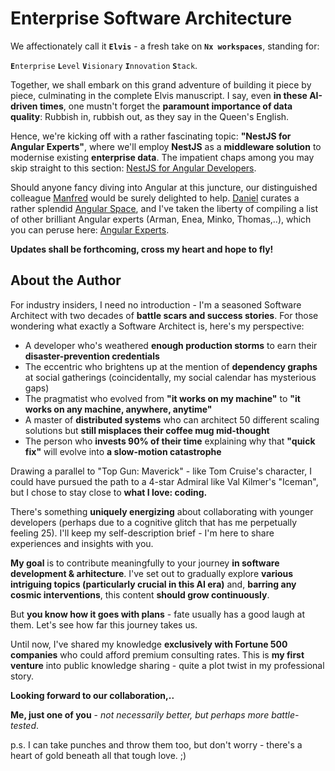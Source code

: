 # Enterprise Software Architecture

We affectionately call it **`Elvis`** - a fresh take on **`Nx workspaces`**, standing for:

 **`E`**`nterprise` **`L`**`evel` **`V`**`isionary` **`I`**`nnovation` **`S`**`tack`.

Together, we shall embark on this grand adventure of building it piece by piece, culminating in the complete Elvis manuscript. I say, even **in these AI-driven times**, one mustn't forget the **paramount importance of data quality**: Rubbish in, rubbish out, as they say in the Queen's English.

Hence, we're kicking off with a rather fascinating topic: **"NestJS for Angular Experts"**, where we'll employ **NestJS** as a **middleware solution** to modernise existing **enterprise data**. The impatient chaps among you may skip straight to this section: [NestJS for Angular Developers](articles/Nest.js/Quick-Start-Nx-Angular/pdf).

Should anyone fancy diving into Angular at this juncture, our distinguished colleague [Manfred](https://x.com/ManfredSteyer) would be surely delighted to help. [Daniel](https://x.com/DanielGlejzner) curates a rather splendid [Angular Space](https://x.com/i/communities/1726237719762714636), and I've taken the liberty of compiling a list of other brilliant Angular experts (Arman, Enea, Minko, Thomas,..), which you can peruse here: [Angular Experts](https://x.com/i/lists/1869382100476149875/members).

**Updates shall be forthcoming, cross my heart and hope to fly!**

## About the Author

For industry insiders, I need no introduction - I'm a seasoned Software Architect with two decades of **battle scars and success stories**. For those wondering what exactly a Software Architect is, here's my perspective:

- A developer who's weathered **enough production storms** to earn their **disaster-prevention credentials**
- The eccentric who brightens up at the mention of **dependency graphs** at social gatherings (coincidentally, my social calendar has mysterious gaps)
- The pragmatist who evolved from **"it works on my machine"** to **"it works on any machine, anywhere, anytime"**
- A master of **distributed systems** who can architect 50 different scaling solutions but **still misplaces their coffee mug mid-thought**
- The person who **invests 90% of their time** explaining why that **"quick fix"** will evolve into **a slow-motion catastrophe**

Drawing a parallel to "Top Gun: Maverick" - like Tom Cruise's character, I could have pursued the path to a 4-star Admiral like Val Kilmer's "Iceman", but I chose to stay close to **what I love: coding.**

There's something **uniquely energizing** about collaborating with younger developers (perhaps due to a cognitive glitch that has me perpetually feeling 25). I'll keep my self-description brief - I'm here to share experiences and insights with you.

**My goal** is to contribute meaningfully to your journey **in software development & arhitecture**. I've set out to gradually explore **various intriguing topics (particularly crucial in this AI era)** and, **barring any cosmic interventions**, this content **should grow continuously**.

But **you know how it goes with plans** - fate usually has a good laugh at them. Let's see how far this journey takes us.

Until now, I've shared my knowledge **exclusively with Fortune 500 companies** who could afford premium consulting rates. This is **my first venture** into public knowledge sharing - quite a plot twist in my professional story.

**Looking forward to our collaboration,..**

**Me, just one of you** - *not necessarily better, but perhaps more battle-tested*.

p.s. I can take punches and throw them too, but don't worry - there's a heart of gold beneath all that tough love. ;)
